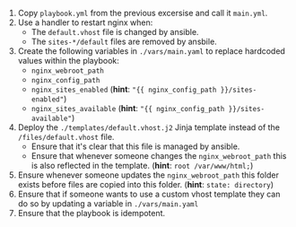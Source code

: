 1. Copy `playbook.yml` from the previous excersise and call it `main.yml`.
2. Use a handler to restart nginx when:
   - The `default.vhost` file is changed by ansible.
   - The `sites-*/default` files are removed by ansbile.
3. Create the following variables in `./vars/main.yaml` to replace hardcoded values within the playbook:
   - `nginx_webroot_path`
   - `nginx_config_path`
   - `nginx_sites_enabled` (**hint**: `"{{ nginx_config_path }}/sites-enabled"`)
   - `nginx_sites_available` (**hint**: `"{{ nginx_config_path }}/sites-available"`)
4. Deploy the `./templates/default.vhost.j2` Jinja template instead of the `/files/default.vhost` file.
   - Ensure that it's clear that this file is managed by ansible.
   - Ensure that whenever someone changes the `nginx_webroot_path` this is also reflected in the template. (**hint**: `root /var/www/html;`)
5. Ensure whenever someone updates the `nginx_webroot_path` this folder exists before files are copied into this folder. (**hint**: `state: directory`)
6. Ensure that if someone wants to use a custom vhost template they can do so by updating a variable in `./vars/main.yaml`
7. Ensure that the playbook is idempotent.
